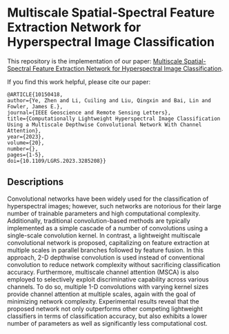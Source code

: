# Multiscale Spatial-Spectral Feature Extraction Network for Hyperspectral Image Classification

This repository is the implementation of our paper: [Multiscale Spatial-Spectral Feature Extraction Network for Hyperspectral Image Classification](https://ieeexplore.ieee.org/document/10150418). 

If you find this work helpful, please cite our paper:

    @ARTICLE{10150418,
    author={Ye, Zhen and Li, Cuiling and Liu, Qingxin and Bai, Lin and Fowler, James E.},
    journal={IEEE Geoscience and Remote Sensing Letters}, 
    title={Computationally Lightweight Hyperspectral Image Classification Using a Multiscale Depthwise Convolutional Network With Channel Attention}, 
    year={2023},
    volume={20},
    number={},
    pages={1-5},
    doi={10.1109/LGRS.2023.3285208}}
 
 ## Descriptions
 
Convolutional networks have been widely used for the classification of hyperspectral images; however, such networks are notorious for their large number of trainable parameters and high computational complexity. Additionally, traditional convolution-based methods are typically implemented as a simple cascade of a number of convolutions using a single-scale convolution kernel. In contrast, a lightweight multiscale convolutional network is proposed, capitalizing on feature extraction at multiple scales in parallel branches followed by feature fusion. In this approach, 2-D depthwise convolution is used instead of conventional convolution to reduce network complexity without sacrificing classification accuracy. Furthermore, multiscale channel attention (MSCA) is also employed to selectively exploit discriminative capability across various channels. To do so, multiple 1-D convolutions with varying kernel sizes provide channel attention at multiple scales, again with the goal of minimizing network complexity. Experimental results reveal that the proposed network not only outperforms other competing lightweight classifiers in terms of classification accuracy, but also exhibits a lower number of parameters as well as significantly less computational cost.

